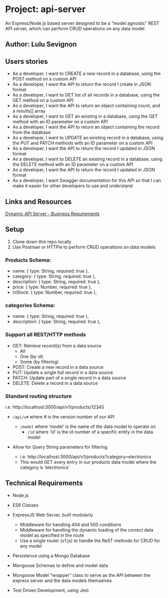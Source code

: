 # Project: api-server

An Express/Node.js based server designed to be a “model agnostic” REST API server, which can perform CRUD operations on any data model

## Author: Lulu Sevignon

## Users stories
- As a developer, I want to CREATE a new record in a database, using the POST method on a custom API
- As a developer, I want the API to return the record I create in JSON format
- As a developer, I want to GET list of all records in a database, using the GET method on a custom API
- As a developer, I want the API to return an object containing count, and a results[] array
- As a developer, I want to GET an existing in a database, using the GET method with an ID parameter on a custom API
- As a developer, I want the API to return an object containing the record from the database
- As a developer, I want to UPDATE an existing record in a database, using the PUT and PATCH methods with an ID parameter on a custom API
- As a developer, I want the API to return the record I updated in JSON format
- As a developer, I want to DELETE an existing record in a database, using the DELETE method with an ID parameter on a custom API
- As a developer, I want the API to return the record I updated in JSON format
- As a developer, I want Swagger documentation for this API so that I can make it easier for other developers to use and understand

## Links and Resources

[Dynamic API Server - Business Requirements](https://codefellows.github.io/code-401-javascript-guide/curriculum/apps-and-libraries/api-server/)
 
## Setup

1. Clone down this repo locally
2. Use Postman or HTTPie to perform CRUD operations on data models

### Products Schema:

- name: { type: String, required: true },
- category: { type: String, required: true },
- description: { type: String, required: true },
- price: { type: Number, required: true },
- inStock: { type: Number, required: true },

### categories Schema:
- name: { type: String, required: true },
- description: { type: String, required: true },


### Support all REST/HTTP methods
- GET: Retrieve record(s) from a data source
    - All
    - One (by id)
    - Some (by filtering)
- POST: Create a new record in a data source
- PUT: Update a single full record in a data source
- PATCH: Update part of a single record in a data source
- DELETE: Delete a record in a data source

### Standard routing structure

i.e. http://localhost:3000/api/v1/products/12345

- `/api/v#` where # is the version number of our API
  - `/model` where ‘model’ is the name of the data model to operate on
    - `/id` where ‘id’ is the id number of a specific entity in the data model


- Allow for Query String parameters for filtering
  - i.e. http://localhost:3000/api/v1/products?category=electronics
  - This would GET every entry in our products data model where the category is ‘electronics’


## Technical Requirements

- Node.js
- ES6 Classes
- ExpressJS Web Server, built modularly
    - Middleware for handling 404 and 500 conditions
    - Middleware for handling the dynamic loading of the correct data model as specified in the route
    - Use a single router (v1.js) to handle the ReST methods for CRUD for any model
      
- Persistence using a Mongo Database
- Mongoose Schemas to define and model data
- Mongoose Model “wrapper” class to serve as the API between the express server and the data models themselves
- Test Driven Development, using Jest
